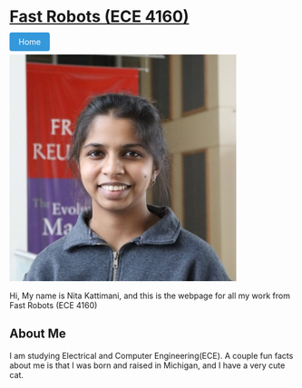 # [Fast Robots (ECE 4160)](index.html)

<nav>
  <!-- Navigation Button: You can add more buttons as needed -->
  <a href="index.html" class="nav-button" style="padding:8px 16px; background:#3498db; color:#fff; text-decoration:none; border-radius:4px;">Home</a>
</nav>

![profile pic](images/Nita_headshot.jpg)  

Hi, My name is Nita Kattimani, and this is the webpage for all my work from Fast Robots (ECE 4160)

## About Me
I am studying Electrical and Computer Engineering(ECE). A couple fun facts about me is that I was born and raised in Michigan, and I have a very cute cat.
